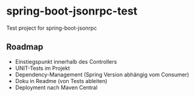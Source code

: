 # spring-boot-jsonrpc-test
Test project for spring-boot-jsonrpc

## Roadmap
* Einstiegspunkt innerhalb des Controllers
* UNIT-Tests im Projekt
* Dependency-Management (Spring Version abhängig vom Consumer)
* Doku in Readme (von Tests ableiten)
* Deployment nach Maven Central
